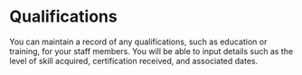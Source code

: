 Qualifications
==========

You can maintain a record of any qualifications, such as education or training, for your staff members. You will be able to input details such as the level of skill acquired, certification received, and associated dates. 